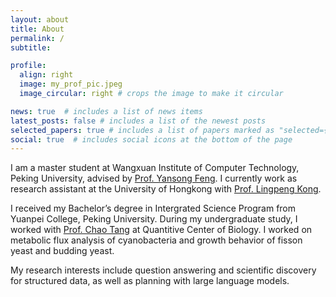 ```yaml
---
layout: about
title: About
permalink: /
subtitle: 

profile:
  align: right
  image: my_prof_pic.jpeg
  image_circular: right # crops the image to make it circular

news: true  # includes a list of news items
latest_posts: false # includes a list of the newest posts
selected_papers: true # includes a list of papers marked as "selected={true}"
social: true  # includes social icons at the bottom of the page
---
```

I am a master student at Wangxuan Institute of Computer Technology, Peking University, advised by [Prof. Yansong Feng](https://yansongfeng.github.io/). I currently work as research assistant at the University of Hongkong with [Prof. Lingpeng Kong](https://ikekonglp.github.io/). 

I received my Bachelor’s degree in Intergrated Science Program from Yuanpei College, Peking University. During my undergraduate study, I worked with [Prof. Chao Tang](http://cqb.pku.edu.cn/tanglab/index.htm) at Quantitive Center of Biology. I worked on metabolic flux analysis of cyanobacteria and growth behavior of fisson yeast and budding yeast.


My research interests include question answering and scientific discovery for structured data, as well as planning with large language models. 





